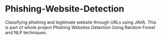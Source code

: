 # Phishing-Website-Detection
Classifying phishing and legitimate website through URLs using JAVA.
This is part of whole project Phishing Websites Detection Using Random Forest and NLP techniques.
